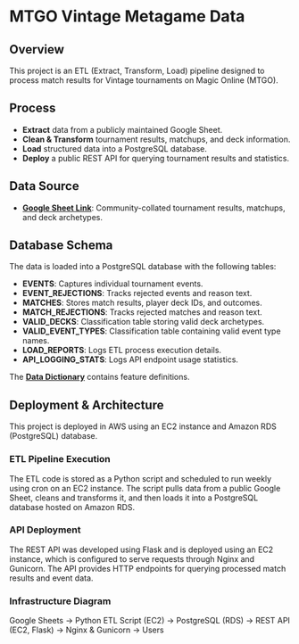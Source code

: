 # MTGO Vintage Metagame Data

## Overview

This project is an ETL (Extract, Transform, Load) pipeline designed to process match results for Vintage tournaments on Magic Online (MTGO).

## Process

- **Extract** data from a publicly maintained Google Sheet.
- **Clean & Transform** tournament results, matchups, and deck information.
- **Load** structured data into a PostgreSQL database.
- **Deploy** a public REST API for querying tournament results and statistics.

## Data Source

- [**Google Sheet Link**](https://docs.google.com/spreadsheets/d/1wxR3iYna86qrdViwHjUPzHuw6bCNeMLb72M25hpUHYk/edit?gid=1611466830#gid=1611466830): Community-collated tournament results, matchups, and deck archetypes.

## Database Schema

The data is loaded into a PostgreSQL database with the following tables:

- **EVENTS**: Captures individual tournament events.
- **EVENT_REJECTIONS**: Tracks rejected events and reason text.
- **MATCHES**: Stores match results, player deck IDs, and outcomes.
- **MATCH_REJECTIONS**: Tracks rejected matches and reason text.
- **VALID_DECKS**: Classification table storing valid deck archetypes.
- **VALID_EVENT_TYPES**: Classification table containing valid event type names.
- **LOAD_REPORTS**: Logs ETL process execution details.
- **API_LOGGING_STATS**: Logs API endpoint usage statistics.

The [**Data Dictionary**](https://github.com/cderickson/Vintage-Metagame-API/wiki/Data-Dictionary) contains feature definitions.

## Deployment & Architecture

This project is deployed in AWS using an EC2 instance and Amazon RDS (PostgreSQL) database.

### **ETL Pipeline Execution**
The ETL code is stored as a Python script and scheduled to run weekly using cron on an EC2 instance. The script pulls data from a public Google Sheet, cleans and transforms it, and then loads it into a PostgreSQL database hosted on Amazon RDS.

### **API Deployment**
The REST API was developed using Flask and is deployed using an EC2 instance, which is configured to serve requests through Nginx and Gunicorn. The API provides HTTP endpoints for querying processed match results and event data.

### **Infrastructure Diagram**

Google Sheets → Python ETL Script (EC2) → PostgreSQL (RDS) → REST API (EC2, Flask) → Nginx & Gunicorn → Users
